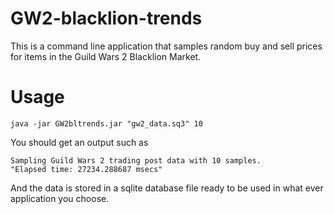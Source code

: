 # GW2-blacklion-trends
This is a command line application that samples random buy and sell prices for items
in the Guild Wars 2 Blacklion Market.
# Usage
```
java -jar GW2bltrends.jar "gw2_data.sq3" 10
```
You should get an output such as
```
Sampling Guild Wars 2 trading post data with 10 samples.
"Elapsed time: 27234.288687 msecs"
```

And the data is stored in a sqlite database file ready to be used in what ever
application you choose.
